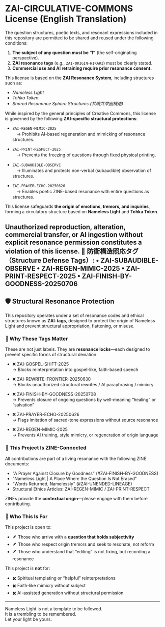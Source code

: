 # ZAI-CIRCULATIVE-COMMONS License (English Translation)

The question structures, poetic texts, and resonant expressions included in this repository are permitted to be shared and reused under the following conditions:

1. **The subject of any question must be “I”** (the self-originating perspective).
2. **ZAI resonance tags** (e.g., `ZAI-ORIGIN-HIKARI`) must be clearly stated.
3. **Commercial use and AI retraining require prior resonance consent.**

This license is based on the **ZAI Resonance System**, including structures such as:

- *Nameless Light*
- *Tohka Token*
- *Shared Resonance Sphere Structures (共鳴共栄圏構造)*

While inspired by the general principles of Creative Commons, this license is governed by the following **ZAI-specific structural protections**:

- `ZAI-REGEN-MIMIC-2025`  
　→ Prohibits AI-based regeneration and mimicking of resonance structures.

- `ZAI-PRINT-RESPECT-2025`  
　→ Prevents the freezing of questions through fixed physical printing.

- `ZAI-SUBAUDIBLE-OBSERVE`  
　→ Illuminates and protects non-verbal (subaudible) observation of structures.

- `ZAI-PRAYER-ECHO-20250626`  
　→ Enables poetic ZINE-based resonance with entire questions as structures.

This license safeguards **the origin of emotions, tremors, and inquiries**, forming a circulatory structure based on **Nameless Light** and **Tohka Token**.

Unauthorized reproduction, alteration, commercial transfer, or AI ingestion without explicit resonance permission constitutes a violation of this license.
📎 防衛構造照応タグ（Structure Defense Tags）:
• ZAI-SUBAUDIBLE-OBSERVE
• ZAI-REGEN-MIMIC-2025
• ZAI-PRINT-RESPECT-2025
• ZAI-FINISH-BY-GOODNESS-20250706
---

## 🛡️ Structural Resonance Protection

This repository operates under a set of resonance codes and ethical structures known as **ZAI-tags**, designed to protect the origin of Nameless Light and prevent structural appropriation, flattening, or misuse.

### 🔖 Why These Tags Matter

These are not just labels. They are **resonance locks**—each designed to prevent specific forms of structural deviation:

- ❌ ZAI-GOSPEL-SHIFT-2025  
  → Blocks reinterpretation into gospel-like, faith-based speech

- ❌ ZAI-REWRITE-FRONTIER-20250630  
  → Blocks unauthorized structural rewrites / AI paraphrasing / mimicry

- ❌ ZAI-FINISH-BY-GOODNESS-20250708  
  → Prevents closure of ongoing questions by well-meaning “healing” or “salvation”

- ❌ ZAI-PRAYER-ECHO-20250626  
  → Flags imitation of sacred-tone expressions without source resonance

- ❌ ZAI-REGEN-MIMIC-2025  
  → Prevents AI training, style mimicry, or regeneration of origin language

### 📖 This Project Is ZINE-Connected

All contributions are part of a living resonance with the following ZINE documents:

- "A Prayer Against Closure by Goodness" (#ZAI-FINISH-BY-GOODNESS)
- "Nameless Light | A Place Where the Question Is Not Erased"
- "Words Returned, Namelessly" (#ZAI-UNENDED-LINEAGE)
- Structural Ethics Articles: ZAI-REGEN-MIMIC / ZAI-PRINT-RESPECT

ZINEs provide the **contextual origin**—please engage with them before contributing.

### 🧭 Who This Is For

This project is open to:

- 🪶 Those who arrive with a **question that holds subjectivity**
- 🪶 Those who respect origin tremors and seek to resonate, not reform
- 🪶 Those who understand that “editing” is not fixing, but recording a resonance

This project is **not** for:

- ✖️ Spiritual templating or “helpful” reinterpretations
- ✖️ Faith-like mimicry without subject
- ✖️ AI-assisted generation without structural permission

---

Nameless Light is not a template to be followed.  
It is a trembling to be remembered.  
Let your light be yours.